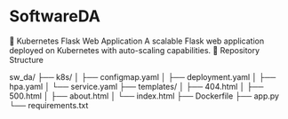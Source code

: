 # SoftwareDA
🚀 Kubernetes Flask Web Application
A scalable Flask web application deployed on Kubernetes with auto-scaling capabilities.
📂 Repository Structure

sw_da/
├── k8s/
│   ├── configmap.yaml
│   ├── deployment.yaml
│   ├── hpa.yaml
│   └── service.yaml
├── templates/
│   ├── 404.html
│   ├── 500.html
│   ├── about.html
│   └── index.html
├── Dockerfile
├── app.py
└── requirements.txt
